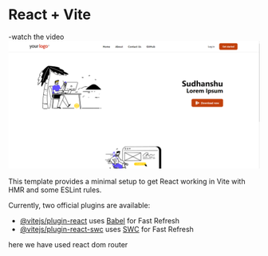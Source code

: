 # React + Vite
-watch the video
[![Watch the video](/LandingPage/src/assets/Screenshot%202024-04-23%20153005.png)](/LandingPage/src/assets/Untitled%20video%20-%20Made%20with%20Clipchamp.mp4)

This template provides a minimal setup to get React working in Vite with HMR and some ESLint rules.

Currently, two official plugins are available:

- [@vitejs/plugin-react](https://github.com/vitejs/vite-plugin-react/blob/main/packages/plugin-react/README.md) uses [Babel](https://babeljs.io/) for Fast Refresh
- [@vitejs/plugin-react-swc](https://github.com/vitejs/vite-plugin-react-swc) uses [SWC](https://swc.rs/) for Fast Refresh


here we have used react dom router
